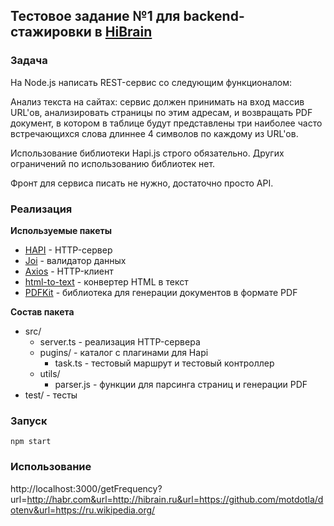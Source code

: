 ## Тестовое задание №1 для backend-стажировки в [HiBrain](https://hibrain.ru/)

### Задача

На Node.js написать REST-сервис со следующим функционалом:

Анализ текста на сайтах: сервис должен принимать на вход массив URL'ов, анализировать страницы по этим адресам, и возвращать PDF документ, в котором в таблице будут представлены три наиболее часто встречающихся слова длиннее 4 символов по каждому из URL'ов.

Использование библиотеки Hapi.js строго обязательно. Других ограничений по использованию библиотек нет.

Фронт для сервиса писать не нужно, достаточно просто API.

### Реализация

**Используемые пакеты**

- [HAPI](https://hapi.dev/) - HTTP-сервер
- [Joi](https://joi.dev/) - валидатор данных
- [Axios](https://axios-http.com/) - HTTP-клиент
- [html-to-text](https://github.com/html-to-text/node-html-to-text) - конвертер HTML в текст
- [PDFKit](http://pdfkit.org/) - библиотека для генерации документов в формате PDF

**Состав пакета**
- src/
  - server.ts - реализация HTTP-сервера
  - pugins/ - каталог с плагинами для Hapi
    - task.ts - тестовый маршрут и тестовый контроллер
  - utils/
    - parser.js - функции для парсинга страниц и генерации PDF
- test/ - тесты

### Запуск

`npm start`

### Использование
http://localhost:3000/getFrequency?url=http://habr.com&url=http://hibrain.ru&url=https://github.com/motdotla/dotenv&url=https://ru.wikipedia.org/